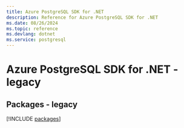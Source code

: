 ```yaml
---
title: Azure PostgreSQL SDK for .NET
description: Reference for Azure PostgreSQL SDK for .NET
ms.date: 08/26/2024
ms.topic: reference
ms.devlang: dotnet
ms.service: postgresql
---
```

# Azure PostgreSQL SDK for .NET - legacy
## Packages - legacy
[!INCLUDE [packages](postgresql-index.md)]